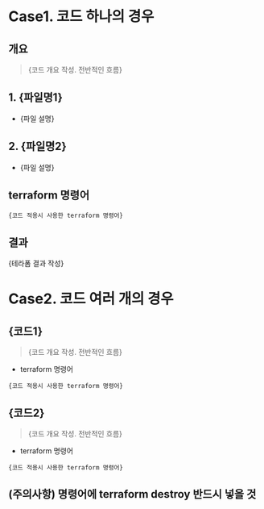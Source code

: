# Case1. 코드 하나의 경우

## 개요

> {코드 개요 작성. 전반적인 흐름}

## 1. {파일명1}

- {파일 설명}

## 2. {파일명2}

- {파일 설명}

## terraform 명령어

```
{코드 적용시 사용한 terraform 명령어}
```

## 결과

{테라폼 결과 작성}





# Case2. 코드 여러 개의 경우

## {코드1}

> {코드 개요 작성. 전반적인 흐름}

- terraform 명령어

```
{코드 적용시 사용한 terraform 명령어}
```

## {코드2}

> {코드 개요 작성. 전반적인 흐름}

- terraform 명령어

```
{코드 적용시 사용한 terraform 명령어}
```

## (주의사항) 명령어에 terraform destroy 반드시 넣을 것
